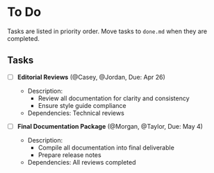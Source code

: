 # To Do

Tasks are listed in priority order. Move tasks to `done.md` when they are completed.

## Tasks

- [ ] **Editorial Reviews** (@Casey, @Jordan, Due: Apr 26)
  - Description:
    - Review all documentation for clarity and consistency
    - Ensure style guide compliance
  - Dependencies: Technical reviews

- [ ] **Final Documentation Package** (@Morgan, @Taylor, Due: May 4)
  - Description:
    - Compile all documentation into final deliverable
    - Prepare release notes
  - Dependencies: All reviews completed 
